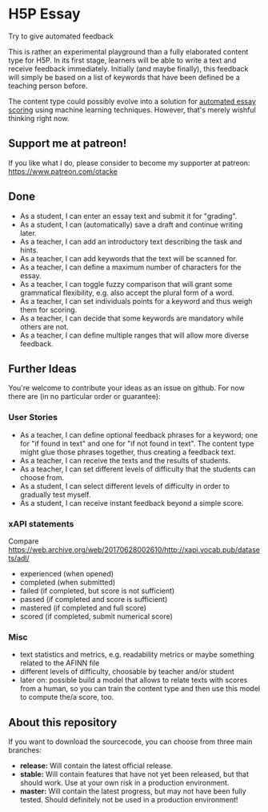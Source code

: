 H5P Essay
=========
Try to give automated feedback

This is rather an experimental playground than a fully elaborated content type for H5P.
In its first stage, learners will be able to write a text and receive feedback immediately.
Initially (and maybe finally), this feedback will simply be based on a list of keywords that have been defined be a teaching person before.

The content type could possibly evolve into a solution for [automated essay scoring](https://en.wikipedia.org/wiki/Automated_essay_scoring) using machine learning techniques. However, that's merely wishful thinking right now.

## Support me at patreon!
If you like what I do, please consider to become my supporter at patreon: https://www.patreon.com/otacke

## Done
- As a student, I can enter an essay text and submit it for "grading".
- As a student, I can (automatically) save a draft and continue writing later.
- As a teacher, I can add an introductory text describing the task and hints.
- As a teacher, I can add keywords that the text will be scanned for.
- As a teacher, I can define a maximum number of characters for the essay.
- As a teacher, I can toggle fuzzy comparison that will grant some grammatical flexibility, e.g. also accept the plural form of a word.
- As a teacher, I can set individuals points for a keyword and thus weigh them for scoring.
- As a teacher, I can decide that some keywords are mandatory while others are not.
- As a teacher, I can define multiple ranges that will allow more diverse feedback.

## Further Ideas
You're welcome to contribute your ideas as an issue on github. For now there are (in no particular order or guarantee):

### User Stories
- As a teacher, I can define optional feedback phrases for a keyword; one for "if found in text" and one for "if not found in text". The content type might glue those phrases together, thus creating a feedback text.
- As a teacher, I can receive the texts and the results of students.
- As a teacher, I can set different levels of difficulty that the students can choose from.
- As a student, I can select different levels of difficulty in order to gradually test myself.
- As a student, I can receive instant feedback beyond a simple score.

### xAPI statements
Compare https://web.archive.org/web/20170628002610/http://xapi.vocab.pub/datasets/adl/

- experienced (when opened)
- completed (when submitted)
- failed (if completed, but score is not sufficient)
- passed (if completed and score is sufficient)
- mastered (if completed and full score)
- scored (if completed, submit numerical score)

### Misc
- text statistics and metrics, e.g. readability metrics or maybe something related to the AFINN file
- different levels of difficulty, choosable by teacher and/or student
- later on: possible build a model that allows to relate texts with scores from a human, so you can train the content type and then use this model to compute the/a score, too.

## About this repository
If you want to download the sourcecode, you can choose from three main branches:

- __release:__ Will contain the latest official release.
- __stable:__ Will contain features that have not yet been released, but that should work. Use at your own risk in a production environment.
- __master:__ Will contain the latest progress, but may not have been fully tested. Should definitely not be used in a production environment!
